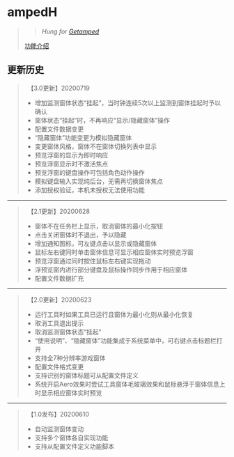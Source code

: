 # ampedH
>>*Hung for [Getamped](http://bfo.sdo.com/)*
>
>[功能介绍](README.md)
## 更新历史
>　【3.0更新】20200719
>* 增加监测窗体状态“挂起”，当时钟连续5次以上监测到窗体挂起时予以确认
>* 窗体状态“挂起”时，不再响应“显示/隐藏窗体”操作
>* 配置文件数据变更
>* “隐藏窗体”功能变更为模拟隐藏窗体
>* 变更窗体风格，窗体不在窗体切换列表中显示
>* 预览浮窗的显示为即时响应
>* 预览浮窗显示时不激活焦点
>* 预览浮窗的键盘操作可包括角色动作操作
>* 模拟键盘输入实现纯后台，无需再切换窗体焦点
>* 添加授权验证，本机未授权无法使用功能
>
---
>　【2.1更新】20200628
>* 窗体不在任务栏上显示，取消窗体的最小化按钮
>* 点击关闭窗体时不退出，予以隐藏
>* 增加通知图标，可左键点击以显示或隐藏窗体
>* 鼠标左右键同时单击窗体信息可显示相应窗体实时预览浮窗
>* 预览浮窗通过同时按住鼠标左右键实现拖动
>* 浮预览窗内进行部分键盘及鼠标操作同步作用于相应窗体
>* 配置文件数据扩充
>
---
>　【2.0更新】20200623
>* 运行工具时如果工具已运行且窗体为最小化则从最小化恢复
>* 取消工具退出提示
>* 取消监测窗体状态“挂起”
>* “使用说明”、“隐藏窗体”功能集成于系统菜单中，可右键点击标题栏打开
>* 支持全7种分辨率游戏窗体
>* 配置文件格式变更
>* 支持识别的窗体标题可从配置文件定义
>* 系统开启Aero效果时尝试工具窗体毛玻璃效果和鼠标悬浮于窗体信息上时显示相应窗体实时预览
>
---
>　【1.0发布】20200610
>* 自动监测窗体变动
>* 支持多个窗体各自实现功能
>* 支持从配置文件定义功能脚本
